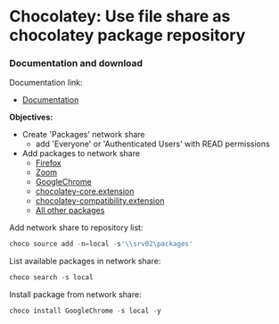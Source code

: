 # Chocolatey: Use file share as chocolatey package repository
### Documentation and download
Documentation link:

* [Documentation](https://docs.chocolatey.org/en-us/features/host-packages#local-folder-unc-share-cifs)

<b>Objectives:</b>

* Create 'Packages' network share
    * add 'Everyone' or 'Authenticated Users' with READ permissions
* Add packages to network share
    * [Firefox](https://community.chocolatey.org/packages/Firefox)
    * [Zoom](https://community.chocolatey.org/packages/zoom)
    * [GoogleChrome](https://community.chocolatey.org/packages/GoogleChrome)
    * [chocolatey-core.extension](https://community.chocolatey.org/packages/chocolatey-core.extension)
    * [chocolatey-compatibility.extension](https://community.chocolatey.org/packages/chocolatey-compatibility.extension)
    * [All other packages](https://community.chocolatey.org/packages)

Add network share to repository list:
```powershell
choco source add -n=local -s'\\srv02\packages'
```

List available packages in network share:
```powershell
choco search -s local
```

Install package from network share:
```powershell
choco install GoogleChrome -s local -y
```